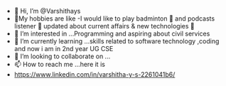 - 👋 Hi, I’m @Varshithays
- 🙂My hobbies are like -I would like to play badminton 🏸  and podcasts listener 🎵 updated about current affairs & new technologies 📰
- 👀 I’m interested in ...Programming and aspiring about civil services
- 🌱 I’m currently learning ...skills related to software technology ,coding and  now i am in 2nd year UG CSE 
- 💞️ I’m looking to collaborate on ...
- 📫 How to reach me ...here it is 
- https://www.linkedin.com/in/varshitha-y-s-2261041b6/

<!---
Varshithays/Varshithays is a ✨ special ✨ repository because its `README.md` (this file) appears on your GitHub profile.
You can click the Preview link to take a look at your changes.
--->
